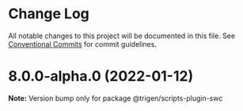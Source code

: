 # Change Log

All notable changes to this project will be documented in this file.
See [Conventional Commits](https://conventionalcommits.org) for commit guidelines.

# 8.0.0-alpha.0 (2022-01-12)

**Note:** Version bump only for package @trigen/scripts-plugin-swc
